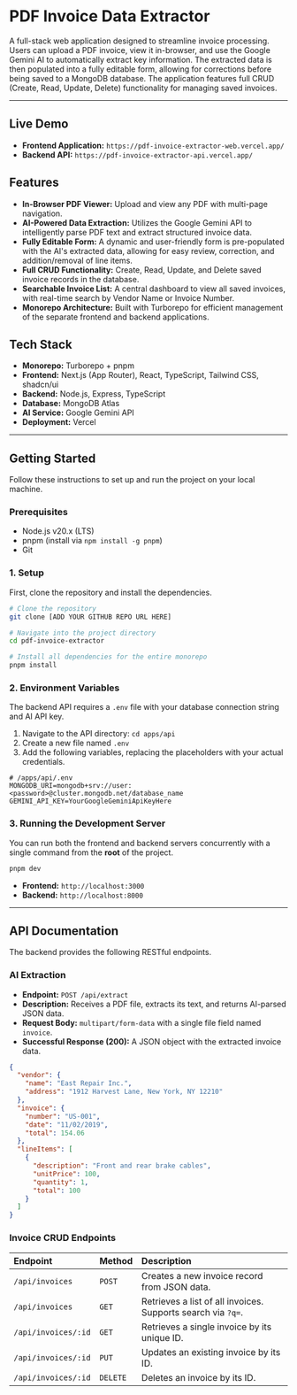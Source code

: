 # PDF Invoice Data Extractor

A full-stack web application designed to streamline invoice processing. Users can upload a PDF invoice, view it in-browser, and use the Google Gemini AI to automatically extract key information. The extracted data is then populated into a fully editable form, allowing for corrections before being saved to a MongoDB database. The application features full CRUD (Create, Read, Update, Delete) functionality for managing saved invoices.

---

## Live Demo

* **Frontend Application:** `https://pdf-invoice-extractor-web.vercel.app/`
* **Backend API:** `https://pdf-invoice-extractor-api.vercel.app/`

## Features

* **In-Browser PDF Viewer:** Upload and view any PDF with multi-page navigation.
* **AI-Powered Data Extraction:** Utilizes the Google Gemini API to intelligently parse PDF text and extract structured invoice data.
* **Fully Editable Form:** A dynamic and user-friendly form is pre-populated with the AI's extracted data, allowing for easy review, correction, and addition/removal of line items.
* **Full CRUD Functionality:** Create, Read, Update, and Delete saved invoice records in the database.
* **Searchable Invoice List:** A central dashboard to view all saved invoices, with real-time search by Vendor Name or Invoice Number.
* **Monorepo Architecture:** Built with Turborepo for efficient management of the separate frontend and backend applications.

## Tech Stack

* **Monorepo:** Turborepo + pnpm
* **Frontend:** Next.js (App Router), React, TypeScript, Tailwind CSS, shadcn/ui
* **Backend:** Node.js, Express, TypeScript
* **Database:** MongoDB Atlas
* **AI Service:** Google Gemini API
* **Deployment:** Vercel

---

## Getting Started

Follow these instructions to set up and run the project on your local machine.

### Prerequisites

* Node.js v20.x (LTS)
* pnpm (install via `npm install -g pnpm`)
* Git

### 1. Setup

First, clone the repository and install the dependencies.

```bash
# Clone the repository
git clone [ADD YOUR GITHUB REPO URL HERE]

# Navigate into the project directory
cd pdf-invoice-extractor

# Install all dependencies for the entire monorepo
pnpm install
```

### 2. Environment Variables

The backend API requires a `.env` file with your database connection string and AI API key.

1. Navigate to the API directory: `cd apps/api`
2. Create a new file named `.env`
3. Add the following variables, replacing the placeholders with your actual credentials.

```env
# /apps/api/.env
MONGODB_URI=mongodb+srv://user:<password>@cluster.mongodb.net/database_name
GEMINI_API_KEY=YourGoogleGeminiApiKeyHere
```

### 3. Running the Development Server

You can run both the frontend and backend servers concurrently with a single command from the **root** of the project.

```bash
pnpm dev
```

* **Frontend:** `http://localhost:3000`
* **Backend:** `http://localhost:8000`

---

## API Documentation

The backend provides the following RESTful endpoints.

### AI Extraction

* **Endpoint:** `POST /api/extract`
* **Description:** Receives a PDF file, extracts its text, and returns AI-parsed JSON data.
* **Request Body:** `multipart/form-data` with a single file field named `invoice`.
* **Successful Response (200):** A JSON object with the extracted invoice data.

```json
{
  "vendor": {
    "name": "East Repair Inc.",
    "address": "1912 Harvest Lane, New York, NY 12210"
  },
  "invoice": {
    "number": "US-001",
    "date": "11/02/2019",
    "total": 154.06
  },
  "lineItems": [
    {
      "description": "Front and rear brake cables",
      "unitPrice": 100,
      "quantity": 1,
      "total": 100
    }
  ]
}
```

### Invoice CRUD Endpoints

| Endpoint | Method | Description |
|:---------|:-------|:------------|
| `/api/invoices` | `POST` | Creates a new invoice record from JSON data. |
| `/api/invoices` | `GET` | Retrieves a list of all invoices. Supports search via `?q=`. |
| `/api/invoices/:id` | `GET` | Retrieves a single invoice by its unique ID. |
| `/api/invoices/:id` | `PUT` | Updates an existing invoice by its ID. |
| `/api/invoices/:id` | `DELETE` | Deletes an invoice by its ID. |
